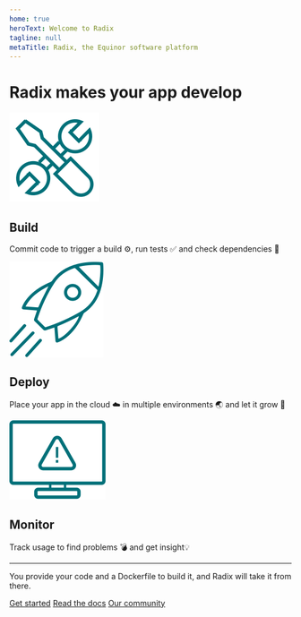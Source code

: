 ```yaml
---
home: true
heroText: Welcome to Radix
tagline: null
metaTitle: Radix, the Equinor software platform
---
```


# Radix makes your app develop

![build_step](./images/icons/fig_tools_icon.svg)

## Build

Commit code to trigger a build ⚙️, run tests ✅ and check dependencies 🌲

![deploy_step](./images/icons/fig_rocket_icon.svg)

## Deploy

Place your app in the cloud ☁️ in multiple environments 🌏 and let it grow 🌱

![monitor_step](./images/icons/fig_screen_icon.svg)

## Monitor

Track usage to find problems 💣 and get insight💡

---

You provide your code and a Dockerfile to build it, and Radix will take it from there.

[Get started](/guides/getting-started/)
[Read the docs](/docs/)
[Our community](/community/)
